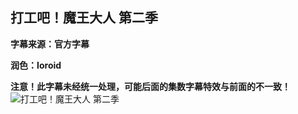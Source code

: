 ## 打工吧！魔王大人 第二季
**字幕来源：官方字幕**

**润色：Ioroid**

**注意！此字幕未经统一处理，可能后面的集数字幕特效与前面的不一致！**
![打工吧！魔王大人 第二季](https://images2.imgbox.com/46/8c/aaHSIyNa_o.png)
